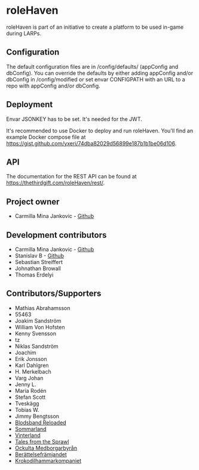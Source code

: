 # roleHaven

roleHaven is part of an initiative to create a platform to be used in-game during LARPs.

## Configuration

The default configuration files are in /config/defaults/ (appConfig and dbConfig). You can override the defaults by either adding appConfig and/or dbConfig in /config/modified or set envar CONFIGPATH with an URL to a repo with appConfig and/or dbConfig.

## Deployment

Envar JSONKEY has to be set. It's needed for the JWT.

It's recommended to use Docker to deploy and run roleHaven. You'll find an example Docker compose file at https://gist.github.com/yxeri/74dba82029d56899e187b1b1be06d106.

## API

The documentation for the REST API can be found at https://thethirdgift.com/roleHaven/rest/.

## Project owner

* Carmilla Mina Jankovic - [Github](https://github.com/yxeri)

## Development contributors

* Carmilla Mina Jankovic - [Github](https://github.com/yxeri)
* Stanislav B - [Github](https://github.com/stanislavb)
* Sebastian Streiffert
* Johnathan Browall
* Thomas Erdelyi

## Contributors/Supporters

* Mathias Abrahamsson
* 55463
* Joakim Sandström
* William Von Hofsten
* Kenny Svensson
* tz
* Niklas Sandström
* Joachim
* Erik Jonsson
* Karl Dahlgren
* H. Merkelbach
* Varg Johan
* Jenny L.
* Maria Rodén
* Stefan Scott
* Tveskägg
* Tobias W.
* Jimmy Bengtsson
* [Blodsband Reloaded](https://www.bbreloaded.se)
* [Sommarland](http://beratta.org/sommarland/)
* [Vinterland](http://beratta.org/vinterland/)
* [Tales from the Sprawl](http://www.talesfromthesprawl.se)
* [Ockulta Medborgarbyrån](http://www.ockultamedborgarbyran.com)
* [Berättelsefrämjandet](https://beratta.org)
* [Krokodilhammarkompaniet](https://www.bbreloaded.se)
